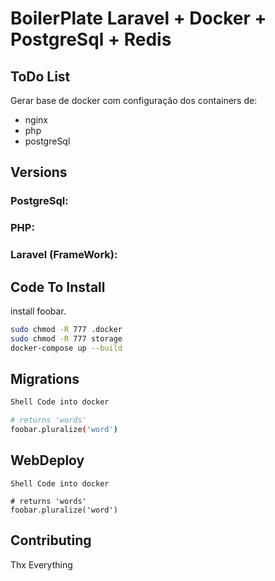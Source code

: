 # BoilerPlate Laravel + Docker + PostgreSql + Redis
## ToDo List

Gerar base de docker com configuração dos containers de:
- nginx
- php
- postgreSql

## Versions

### PostgreSql:
### PHP:
### Laravel (FrameWork):

## Code To Install

install foobar.

```bash
sudo chmod -R 777 .docker
sudo chmod -R 777 storage
docker-compose up --build
```

## Migrations

```bash
Shell Code into docker

# returns 'words'
foobar.pluralize('word')
```

## WebDeploy

```shell
Shell Code into docker

# returns 'words'
foobar.pluralize('word')
```

## Contributing
Thx Everything